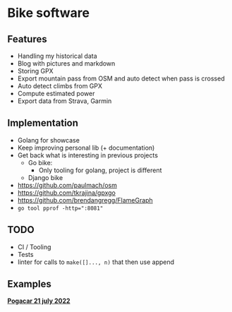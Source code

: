 # Bike software

## Features

- Handling my historical data
- Blog with pictures and markdown
- Storing GPX
- Export mountain pass from OSM and auto detect when pass is crossed
- Auto detect climbs from GPX
- Compute estimated power
- Export data from Strava, Garmin

## Implementation

- Golang for showcase
- Keep improving personal lib (+ documentation)
- Get back what is interesting in previous projects
  - Go bike:
    - Only tooling for golang, project is different
  - Django bike
- https://github.com/paulmach/osm
- https://github.com/tkrajina/gpxgo
- https://github.com/brendangregg/FlameGraph
- `go tool pprof -http=":8081"`

## TODO

- CI / Tooling
- Tests
- linter for calls to `make([]..., n)` that then use append

## Examples

**[Pogacar 21 july 2022](https://www.strava.com/activities/7505784085)**
